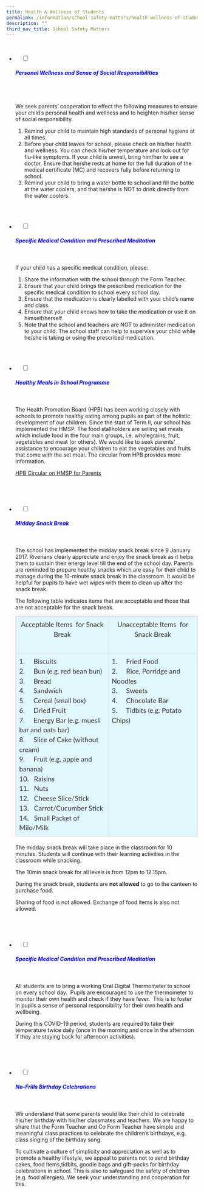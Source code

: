 ```yaml
---
title: Health & Wellness of Students
permalink: /information/school-safety-matters/health-wellness-of-students/
description: ""
third_nav_title: School Safety Matters
---
```

<ul class="jekyllcodex_accordion">

&nbsp;&nbsp;<li>
&nbsp;&nbsp;&nbsp;&nbsp;<input type="checkbox" id="accordion1">
		<label for="accordion1"><h5 style="color:blue">Personal Wellness and Sense of Social Responsibilities</h5></label>
&nbsp;&nbsp;&nbsp;&nbsp;<div>
&nbsp;&nbsp;&nbsp;<p>We seek parents’ cooperation to effect the following measures to ensure your child’s personal health and wellness and to heighten his/her sense of social responsibility.</p>
<ol>
<li>Remind your child to maintain high standards of personal hygiene at all times.</li>
<li>Before your child leaves for school, please check on his/her health and wellness. You can check his/her temperature and look out for flu-like symptoms. If your child is unwell, bring him/her to see a doctor. Ensure that he/she rests at home for the full duration of the medical certificate (MC) and recovers fully before returning to school.</li>
<li>Remind your child to bring a water bottle to school and fill the bottle at the water coolers, and that he/she is&nbsp;NOT&nbsp;to drink directly from the water coolers.</li>
</ol></div>
</li>&nbsp;&nbsp;
	
&nbsp;&nbsp;<li>
&nbsp;&nbsp;&nbsp;&nbsp;<input type="checkbox" id="accordion2">
<label for="accordion2"><h5 style="color:blue">Specific Medical Condition and Prescribed Meditation</h5></label>
&nbsp;&nbsp;&nbsp;&nbsp;<div>
			<p>If your child has a specific medical condition, please:</p>
	<ol>
<li>Share the information with the school through the Form Teacher.</li>
<li>Ensure that your child brings the prescribed medication for the specific medical condition to school every school day.</li>
<li>Ensure that the medication is clearly labelled with your child’s name and class.</li>
<li>Ensure that your child knows how to take the medication or use it on himself/herself.</li>
<li>Note that the school and teachers are NOT to administer medication to your child. The school staff can help to supervise your child while he/she is taking or using the prescribed medication.</li>
</ol></div>
</li>&nbsp;&nbsp;
	
&nbsp;&nbsp;<li>
&nbsp;&nbsp;&nbsp;&nbsp;<input type="checkbox" id="accordion3">
<label for="accordion3"><h5 style="color:blue">Healthy Meals in School Programme</h5></label>
&nbsp;&nbsp;&nbsp;&nbsp;<div>
<p>The Health Promotion Board (HPB) has been working closely with schools to promote healthy eating among pupils as part of the holistic development of our children. Since the start of Term II, our school has implemented the HMSP. The food stallholders are selling set meals which include food in the&nbsp;four main groups, i.e.&nbsp;wholegrains, fruit, vegetables and meat (or others). We would like to seek parents’ assistance to encourage your children to eat the vegetables and fruits that come with the set meal. The circular&nbsp;from HPB provides more information.</p>
			
<p><a href="https://hpb.gov.sg/schools/school-programmes/healthy-meals-in-schools-programme">HPB Circular on HMSP for Parents</a></p>
		</div>
</li>&nbsp;&nbsp;
	
&nbsp;&nbsp;<li>
&nbsp;&nbsp;&nbsp;&nbsp;<input type="checkbox" id="accordion4">
<label for="accordion4"><h5 style="color:blue">Midday Snack Break</h5></label>
&nbsp;&nbsp;&nbsp;&nbsp;<div>
<p>The school has implemented the midday snack break since 9 January 2017. Riverians clearly appreciate and enjoy&nbsp;the snack break as it helps them to&nbsp;sustain their energy level till the end of the school day. Parents are reminded to prepare healthy snacks which are easy for&nbsp;their child&nbsp;to manage during the 10-minute snack break in the classroom. It would be helpful for pupils to have wet wipes with them to clean up after the snack break.

The following table indicates items that are acceptable and those that are not acceptable for the snack break.</p>
		
<table class="table table-bordered" style="box-sizing: border-box; border: 1px solid rgb(221, 221, 221); font-size: 18px; font-style: normal; font-weight: 400; margin: 0px 0px 20px; outline: 0px; padding: 0px; vertical-align: baseline; border-collapse: collapse; border-spacing: 0px; width: 988.021px; background-color: rgb(224, 247, 254); max-width: 100%; color: rgb(51, 51, 51); font-family: Lato; font-variant-ligatures: normal; font-variant-caps: normal; letter-spacing: normal; orphans: 2; text-align: justify; text-transform: none; white-space: normal; widows: 2; word-spacing: 0px; -webkit-text-stroke-width: 0px; text-decoration-thickness: initial; text-decoration-style: initial; text-decoration-color: initial;"><tbody style="box-sizing: border-box; border: 0px; font-size: 18px; font-style: inherit; font-weight: inherit; margin: 0px; outline: 0px; padding: 0px; vertical-align: baseline;"><tr style="box-sizing: border-box; border: 0px; font-size: 18px; font-style: inherit; font-weight: inherit; margin: 0px; outline: 0px; padding: 0px; vertical-align: baseline;"><td width="283" style="box-sizing: border-box; border: 1px solid rgb(221, 221, 221); font-size: 18px; font-style: inherit; font-weight: inherit; margin: 0px; outline: 0px; padding: 8px; vertical-align: top; text-align: left; line-height: 1.42857;"><p style="box-sizing: border-box; border: 0px; font-size: 18px; font-style: inherit; font-weight: inherit; margin: 0px 0px 1.6em; outline: 0px; padding: 0px; vertical-align: baseline; text-align: center;">Acceptable Items&nbsp; for Snack Break</p></td><td width="312" style="box-sizing: border-box; border: 1px solid rgb(221, 221, 221); font-size: 18px; font-style: inherit; font-weight: inherit; margin: 0px; outline: 0px; padding: 8px; vertical-align: top; text-align: left; line-height: 1.42857;"><p style="box-sizing: border-box; border: 0px; font-size: 18px; font-style: inherit; font-weight: inherit; margin: 0px 0px 1.6em; outline: 0px; padding: 0px; vertical-align: baseline; text-align: center;">Unacceptable Items&nbsp; for Snack Break</p></td></tr><tr style="box-sizing: border-box; border: 0px; font-size: 18px; font-style: inherit; font-weight: inherit; margin: 0px; outline: 0px; padding: 0px; vertical-align: baseline;"><td width="283" style="box-sizing: border-box; border: 1px solid rgb(221, 221, 221); font-size: 18px; font-style: inherit; font-weight: inherit; margin: 0px; outline: 0px; padding: 8px; vertical-align: top; text-align: left; line-height: 1.42857;">1.&nbsp;&nbsp;&nbsp;&nbsp;&nbsp;Biscuits<br style="box-sizing: border-box;">2.&nbsp;&nbsp;&nbsp;&nbsp;&nbsp;Bun (e.g. red bean bun)<br style="box-sizing: border-box;">3.&nbsp;&nbsp;&nbsp;&nbsp;&nbsp;Bread<br style="box-sizing: border-box;">4.&nbsp;&nbsp;&nbsp;&nbsp;&nbsp;Sandwich<br style="box-sizing: border-box;">5.&nbsp;&nbsp;&nbsp;&nbsp;&nbsp;Cereal (small box)<br style="box-sizing: border-box;">6.&nbsp;&nbsp;&nbsp;&nbsp;&nbsp;Dried Fruit<br style="box-sizing: border-box;">7.&nbsp;&nbsp;&nbsp;&nbsp;&nbsp;Energy Bar (e.g. muesli bar and oats bar)<br style="box-sizing: border-box;">8.&nbsp;&nbsp;&nbsp;&nbsp;&nbsp;Slice of Cake (without cream)<br style="box-sizing: border-box;">9.&nbsp;&nbsp;&nbsp;&nbsp;&nbsp;Fruit (e.g. apple and banana)<br style="box-sizing: border-box;">10.&nbsp;&nbsp;&nbsp;Raisins<br style="box-sizing: border-box;">11.&nbsp;&nbsp;&nbsp;Nuts<br style="box-sizing: border-box;">12.&nbsp;&nbsp;&nbsp;Cheese Slice/Stick<br style="box-sizing: border-box;">13.&nbsp;&nbsp;&nbsp;Carrot/Cucumber Stick<br style="box-sizing: border-box;">14.&nbsp;&nbsp;&nbsp;Small Packet of Milo/Milk</td><td width="312" style="box-sizing: border-box; border: 1px solid rgb(221, 221, 221); font-size: 18px; font-style: inherit; font-weight: inherit; margin: 0px; outline: 0px; padding: 8px; vertical-align: top; text-align: left; line-height: 1.42857;">1.&nbsp;&nbsp;&nbsp;&nbsp;&nbsp;Fried Food<br style="box-sizing: border-box;">2.&nbsp;&nbsp;&nbsp;&nbsp;&nbsp;Rice, Porridge and Noodles<br style="box-sizing: border-box;">3.&nbsp;&nbsp;&nbsp;&nbsp;&nbsp;Sweets<br style="box-sizing: border-box;">4.&nbsp;&nbsp;&nbsp;&nbsp;&nbsp;Chocolate Bar<br style="box-sizing: border-box;">5.&nbsp;&nbsp;&nbsp;&nbsp;&nbsp;Tidbits (e.g. Potato Chips)</td></tr></tbody></table>
<p>
The midday snack break will take place in the classroom for 10 minutes.&nbsp;Students&nbsp;will continue with their learning activities in the classroom while snacking.<br>
	
The 10min snack break for all levels is from 12pm to 12.15pm.<br>

During the snack break, students are&nbsp;**not allowed**&nbsp;to go to the canteen to purchase food.<br>

Sharing of food is not allowed. Exchange of food items is also not allowed.</p>
</div>
</li>&nbsp;&nbsp;
	
&nbsp;<li>
&nbsp;&nbsp;&nbsp;&nbsp;<input type="checkbox" id="accordion5">
<label for="accordion5"><h5 style="color:blue">Specific Medical Condition and Prescribed Meditation</h5></label>
&nbsp;&nbsp;&nbsp;&nbsp;<div>
<p>All students are to bring a working Oral Digital Thermometer to school on every school day.&nbsp;&nbsp;Pupils are encouraged to use the thermometer to monitor their own health and check if they have fever.&nbsp;&nbsp;This is to foster in pupils a sense of personal responsibility for their own health and wellbeing.<br>

During this COVID-19 period, students are required to take their temperature twice daily (once in the morning and once in the afternoon if they are staying back for afternoon activities).</p>
	 </div>
</li>&nbsp;&nbsp;
	
&nbsp;&nbsp;<li>
&nbsp;&nbsp;&nbsp;&nbsp;<input type="checkbox" id="accordion6">
<label for="accordion6"><h5 style="color:blue">No-Frills Birthday Celebrations</h5></label>
&nbsp;&nbsp;&nbsp;&nbsp;<div>
		
<p>We understand that some parents would like their child to celebrate his/her birthday with his/her classmates and teachers. We are happy to share that the Form Teacher and Co Form Teacher have simple and meaningful class practices to celebrate the children’s birthdays, e.g. class singing of the birthday song.<br>

To cultivate a culture of simplicity and appreciation as well as to promote a healthy lifestyle, we appeal to parents not to send birthday cakes, food items,tidbits, goodie bags and gift-packs for birthday celebrations in school. This is also to safeguard the safety of children (e.g. food allergies). We seek your understanding and cooperation for this.</p></div>
</li>&nbsp;&nbsp;
</ul>